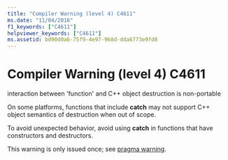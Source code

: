 ```yaml
---
title: "Compiler Warning (level 4) C4611"
ms.date: "11/04/2016"
f1_keywords: ["C4611"]
helpviewer_keywords: ["C4611"]
ms.assetid: bd90d0a6-75f9-4e97-968d-dda6773e9fd8
---
```

# Compiler Warning (level 4) C4611

interaction between 'function' and C++ object destruction is non-portable

On some platforms, functions that include **catch** may not support C++ object semantics of destruction when out of scope.

To avoid unexpected behavior, avoid using **catch** in functions that have constructors and destructors.

This warning is only issued once; see [pragma warning](../../preprocessor/warning.md).